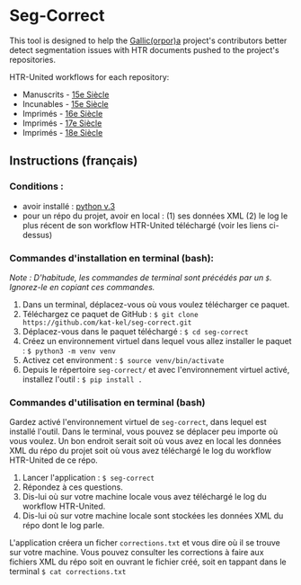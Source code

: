 # Seg-Correct

This tool is designed to help the [Gallic(orpor)a](https://github.com/Gallicorpora) project's contributors better detect segmentation issues with HTR documents pushed to the project's repositories.

HTR-United workflows for each repository:
- Manuscrits - [15e Siècle](https://github.com/Gallicorpora/HTR-MSS-15e-Siecle/actions/workflows/htr-united.yml)
- Incunables - [15e Siècle](https://github.com/Gallicorpora/HTR-incunable-15e-siecle/actions/workflows/htr-united.yml)
- Imprimés - [16e Siècle](https://github.com/Gallicorpora/HTR-imprime-16e-siecle/actions/workflows/htr-united.yml)
- Imprimés - [17e Siècle](https://github.com/Gallicorpora/HTR-imprime-17e-siecle/actions/workflows/htr-united.yml)
- Imprimés - [18e Siècle](https://github.com/Gallicorpora/HTR-imprime-18e-siecle/actions/workflows/htr-united.yml)

## Instructions (français)
### Conditions :
- avoir installé : [python v.3](https://www.python.org/downloads/)
- pour un répo du projet, avoir en local : (1) ses données XML (2) le log le plus récent de son workflow HTR-United téléchargé (voir les liens ci-dessus)


### Commandes d'installation en terminal (bash):
_Note : D'habitude, les commandes de terminal sont précédés par un `$`. Ignorez-le en copiant ces commandes._
1. Dans un terminal, déplacez-vous où vous voulez télécharger ce paquet.
2. Téléchargez ce paquet de GitHub : `$ git clone https://github.com/kat-kel/seg-correct.git`
3. Déplacez-vous dans le paquet téléchargé : `$ cd seg-correct`
4. Créez un environnement virtuel dans lequel vous allez installer le paquet : `$ python3 -m venv venv`
5. Activez cet environment : `$ source venv/bin/activate`
6. Depuis le répertoire `seg-correct/` et avec l'environnement virtuel activé, installez l'outil : `$ pip install .`

### Commandes d'utilisation en terminal (bash)
Gardez activé l'environnement virtuel de `seg-correct`, dans lequel est installé l'outil. Dans le terminal, vous pouvez se déplacer peu importe où vous voulez. Un bon endroit serait soit où vous avez en local les données XML du répo du projet soit où vous avez téléchargé le log du workflow HTR-United de ce répo.
1. Lancer l'application : `$ seg-correct`
2. Répondez à ces questions.
3. Dis-lui où sur votre machine locale vous avez téléchargé le log du workflow HTR-United.
4. Dis-lui où sur votre machine locale sont stockées les données XML du répo dont le log parle.

L'application créera un ficher `corrections.txt` et vous dire où il se trouve sur votre machine. Vous pouvez consulter les corrections à faire aux fichiers XML du répo soit en ouvrant le fichier créé, soit en tappant dans le terminal `$ cat corrections.txt`
